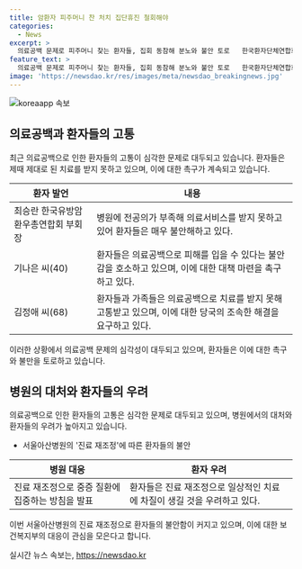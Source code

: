 ```yaml
---
title: 암환자 피주머니 찬 처치 집단휴진 철회해야
categories:
  - News
excerpt: >
  의료공백 문제로 피주머니 찾는 환자들, 집회 동참해 분노와 불안 토로   한국환자단체연합회 주최 의사 집단휴진 철회 및 재발방지법 제정 환자촉구대회에서 환자와 보호자들이 의료공백 문제에 분노를 토로했다. 중증 질환 환자의 진료를 제한하는 서울아산병원의 진료 재조정에 대한 불안감도 표출되었다. 국내 최대 병원인 서울아산병원 교수들은 중증, 응급, 난치성 질환에 집중하는 진료 재조정을 시작하여, 환자들의 불안함이 커졌다.
feature_text: >
  의료공백 문제로 피주머니 찾는 환자들, 집회 동참해 분노와 불안 토로   한국환자단체연합회 주최 의사 집단휴진 철회 및 재발방지법 제정 환자촉구대회에서 환자와 보호자들이 의료공백 문제에 분노를 토로했다. 중증 질환 환자의 진료를 제한하는 서울아산병원의 진료 재조정에 대한 불안감도 표출되었다. 국내 최대 병원인 서울아산병원 교수들은 중증, 응급, 난치성 질환에 집중하는 진료 재조정을 시작하여, 환자들의 불안함이 커졌다.
image: 'https://newsdao.kr/res/images/meta/newsdao_breakingnews.jpg'
---
```


<p><img src="https://newsdao.kr/res/images/meta/newsdao_breakingnews.jpg" alt="koreaapp 속보" /></p>

<h2 data-ke-size="size26">의료공백과 환자들의 고통</h2>

<p data-ke-size="size16">최근 의료공백으로 인한 환자들의 고통이 심각한 문제로 대두되고 있습니다. 환자들은 제때 제대로 된 치료를 받지 못하고 있으며, 이에 대한 촉구가 계속되고 있습니다.</p>

<table>
    <thead>
        <tr>
            <th>환자 발언</th>
            <th>내용</th>
        </tr>
    </thead>
    <tbody>
        <tr>
            <td>최승란 한국유방암환우총연합회 부회장</td>
            <td>병원에 전공의가 부족해 의료서비스를 받지 못하고 있어 환자들은 매우 불안해하고 있다.</td>
        </tr>
        <tr>
            <td>기나은 씨(40)</td>
            <td>환자들은 의료공백으로 피해를 입을 수 있다는 불안감을 호소하고 있으며, 이에 대한 대책 마련을 촉구하고 있다.</td>
        </tr>
        <tr>
            <td>김정애 씨(68)</td>
            <td>환자들과 가족들은 의료공백으로 치료를 받지 못해 고통받고 있으며, 이에 대한 당국의 조속한 해결을 요구하고 있다.</td>
        </tr>
    </tbody>
</table>

<p data-ke-size="size16">이러한 상황에서 의료공백 문제의 심각성이 대두되고 있으며, 환자들은 이에 대한 촉구와 불만을 토로하고 있습니다.</p>

<h2 data-ke-size="size26">병원의 대처와 환자들의 우려</h2>

<p data-ke-size="size16">의료공백으로 인한 환자들의 고통은 심각한 문제로 대두되고 있으며, 병원에서의 대처와 환자들의 우려가 높아지고 있습니다.</p>

<ul>
    <li>서울아산병원의 '진료 재조정'에 따른 환자들의 불안</li>
</ul>

<table>
    <thead>
        <tr>
            <th>병원 대응</th>
            <th>환자 우려</th>
        </tr>
    </thead>
    <tbody>
        <tr>
            <td>진료 재조정으로 중증 질환에 집중하는 방침을 발표</td>
            <td>환자들은 진료 재조정으로 일상적인 치료에 차질이 생길 것을 우려하고 있다.</td>
        </tr>
    </tbody>
</table>

<p data-ke-size="size16">이번 서울아산병원의 진료 재조정으로 환자들의 불안함이 커지고 있으며, 이에 대한 보건복지부의 대응이 관심을 모은다고 합니다.</p>
실시간 뉴스 속보는, <a href="https://newsdao.kr" rel="dofollow">https://newsdao.kr</a>



